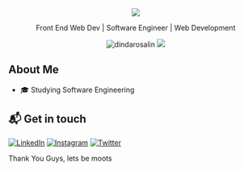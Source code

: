 <div align="center">
  <img src="https://readme-typing-svg.herokuapp.com?color=%blue&size=32&center=true&vCenter=true&width=600&height=50&lines=Hi+👋,+I'm+Dinda+Rosalin;Web+Developer;"/>
</div>

<p align="center">
  Front End Web Dev | Software Engineer | Web Development
</p>

<p align="center">  
 <img src="https://komarev.com/ghpvc/?username=dindarosalin&color=blue" alt="dindarosalin" />
 <img src="https://img.shields.io/github/followers/dindarosalin?label=followers&style=social"/>
</p>

## About Me

- 🎓 Studying Software Engineering

## 📬 Get in touch
[![LinkedIn](https://img.shields.io/badge/LinkedIn-Connect-blue?logo=linkedin&logoColor=white&style=flat-square)](https://www.linkedin.com/in/dindarosalin/)
[![Instagram](https://img.shields.io/badge/Instagram-Follow-E4405F?logo=instagram&logoColor=white&style=flat-square)](https://www.instagram.com/dindarosalin/)
[![Twitter](https://img.shields.io/badge/Twitter-Follow-blue?logo=twitter&logoColor=white&style=flat-square)](https://twitter.com/dindarosalin)

Thank You Guys, lets be moots
